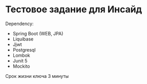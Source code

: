 # Тестовое задание для Инсайд

Dependency: 
- Spring Boot (WEB, JPA)
- Liquibase
- Jjwt
- Postgresql
- Lombok
- Junit 5 
- Mockito

Срок жизни ключа 3 минуты
